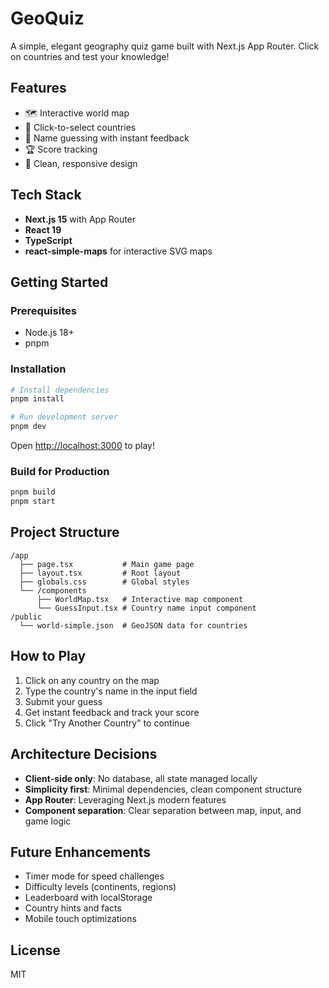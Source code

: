 # GeoQuiz

A simple, elegant geography quiz game built with Next.js App Router. Click on countries and test your knowledge!

## Features

- 🗺️ Interactive world map
- 🎯 Click-to-select countries
- 📝 Name guessing with instant feedback
- 🏆 Score tracking
- 🎨 Clean, responsive design

## Tech Stack

- **Next.js 15** with App Router
- **React 19**
- **TypeScript**
- **react-simple-maps** for interactive SVG maps

## Getting Started

### Prerequisites

- Node.js 18+
- pnpm

### Installation

```bash
# Install dependencies
pnpm install

# Run development server
pnpm dev
```

Open [http://localhost:3000](http://localhost:3000) to play!

### Build for Production

```bash
pnpm build
pnpm start
```

## Project Structure

```
/app
  ├── page.tsx           # Main game page
  ├── layout.tsx         # Root layout
  ├── globals.css        # Global styles
  └── /components
      ├── WorldMap.tsx   # Interactive map component
      └── GuessInput.tsx # Country name input component
/public
  └── world-simple.json  # GeoJSON data for countries
```

## How to Play

1. Click on any country on the map
2. Type the country's name in the input field
3. Submit your guess
4. Get instant feedback and track your score
5. Click "Try Another Country" to continue

## Architecture Decisions

- **Client-side only**: No database, all state managed locally
- **Simplicity first**: Minimal dependencies, clean component structure
- **App Router**: Leveraging Next.js modern features
- **Component separation**: Clear separation between map, input, and game logic

## Future Enhancements

- Timer mode for speed challenges
- Difficulty levels (continents, regions)
- Leaderboard with localStorage
- Country hints and facts
- Mobile touch optimizations

## License

MIT